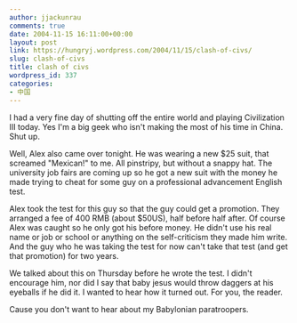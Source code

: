 ```yaml
---
author: jjackunrau
comments: true
date: 2004-11-15 16:11:00+00:00
layout: post
link: https://hungryj.wordpress.com/2004/11/15/clash-of-civs/
slug: clash-of-civs
title: clash of civs
wordpress_id: 337
categories:
- 中国
---
```


I had a very fine day of shutting off the entire world and playing Civilization III today.  Yes I'm a big geek who isn't making the most of his time in China.  Shut up.  
  
Well, Alex also came over tonight.  He was wearing a new $25 suit, that screamed "Mexican!" to me.  All pinstripy, but without a snappy hat.  The university job fairs are coming up so he got a new suit with the money he made trying to cheat for some guy on a professional advancement English test.    
  
Alex took the test for this guy so that the guy could get a promotion.  They arranged a fee of 400 RMB (about $50US), half before half after.  Of course Alex was caught so he only got his before money.  He didn't use his real name or job or school or anything on the self-criticism they made him write.  And the guy who he was taking the test for now can't take that test (and get that promotion) for two years.  
  
We talked about this on Thursday before he wrote the test.  I didn't encourage him, nor did I say that baby jesus would throw daggers at his eyeballs if he did it.  I wanted to hear how it turned out.  For you, the reader.  
  
Cause you don't want to hear about my Babylonian paratroopers.
